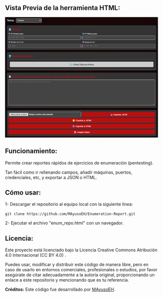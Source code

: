 ## Vista Previa de la herramienta HTML:
![Captura de pantalla del proyecto](https://github.com/MAyusoEH/Enumeration-Report/blob/main/pic_enumrepo.png)


## Funcionamiento:
Permite crear reportes rápidos de ejercicios de enumeración (pentesting).

Tan fácil como ir rellenando campos, añadir máquinas, puertos, credenciales, etc, y exportar a JSON o HTML.


## Cómo usar:

1- Descargar el repositorio al equipo local con la siguiente línea:

``git clone https://github.com/MAyusoEH/Enumeration-Report.git`` 

2- Ejecutar el archivo "enum_repo.html" con un navegador.


## Licencia:

Este proyecto está licenciado bajo la Licencia Creative Commons Atribución 4.0 Internacional (CC BY 4.0)
.

Puedes usar, modificar y distribuir este código de manera libre, pero en caso de usarlo en entornos comerciales, profesionales o estudios, por favor asegúrate de citar adecuadamente a la autoría original, proporcionando un enlace a este repositorio y mencionando que es tu referencia.

**Créditos:** Este código fue desarrollado por [MAyusoEH](https://github.com/MAyusoEH).
